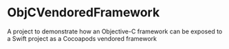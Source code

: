 # ObjCVendoredFramework
A project to demonstrate how an Objective-C framework can be exposed to a Swift project as a Cocoapods vendored framework 
